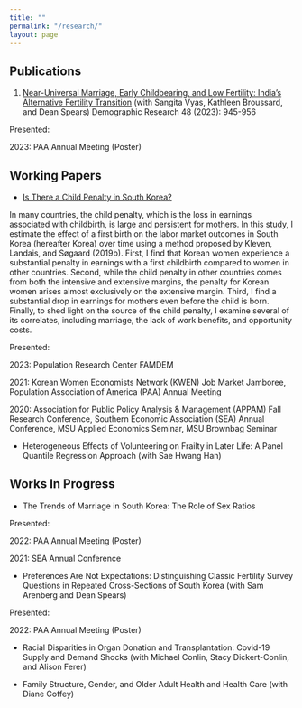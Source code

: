 ```yaml
---
title: ""
permalink: "/research/"
layout: page
---
```


## Publications
1. [Near-Universal Marriage, Early Childbearing, and Low Fertility: India’s Alternative Fertility Transition](https://www.demographic-research.org/volumes/vol48/34/default.htm#:~:text=In%20contrast%20to%20countries%20that,the%20birth%20of%20two%20children.) (with Sangita Vyas, Kathleen Broussard, and Dean Spears) Demographic Research 48 (2023): 945-956

Presented: 

2023: PAA Annual Meeting (Poster)

## Working Papers
* [Is There a Child Penalty in South Korea?](https://drive.google.com/file/d/1QhdwMHy_CbGAVRkPOMwf-XpK3iFDRHeo/view)
  
In many countries, the child penalty, which is the loss in earnings associated with childbirth, is large and persistent for mothers. In this study, I estimate the effect of a first birth on the labor market outcomes in South Korea (hereafter Korea) over time using a method proposed by Kleven, Landais, and Søgaard (2019b). First, I find that Korean women experience a substantial penalty in earnings with a first childbirth compared to women in other countries. Second, while the child penalty in other countries comes from both the intensive and extensive margins, the penalty for Korean women arises almost exclusively on the extensive margin. Third, I find a substantial drop in earnings for mothers even before the child is born. Finally, to shed light on the source of the child penalty, I examine several of its correlates, including marriage, the lack of work benefits, and opportunity costs.

Presented: 

2023: Population Research Center FAMDEM 

2021: Korean Women Economists Network (KWEN) Job Market Jamboree, Population Association of America (PAA) Annual Meeting

2020: Association for Public Policy Analysis & Management (APPAM) Fall Research Conference, Southern Economic Association (SEA) Annual Conference, MSU Applied Economics Seminar, MSU Brownbag Seminar

* Heterogeneous Effects of Volunteering on Frailty in Later Life: A Panel Quantile Regression Approach (with Sae Hwang Han)

## Works In Progress
* The Trends of Marriage in South Korea: The Role of Sex Ratios
  
Presented:

2022: PAA Annual Meeting (Poster) 

2021: SEA Annual Conference
  
* Preferences Are Not Expectations: Distinguishing Classic Fertility Survey Questions in Repeated Cross-Sections of South Korea (with Sam Arenberg and Dean Spears)
  
Presented: 

2022: PAA Annual Meeting (Poster)
  
* Racial Disparities in Organ Donation and Transplantation: Covid-19 Supply and Demand Shocks (with Michael Conlin, Stacy Dickert-Conlin, and Alison Ferer)

* Family Structure, Gender, and Older Adult Health and Health Care (with Diane Coffey)
